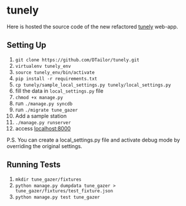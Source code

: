 tunely
======

Here is hosted the source code of the new refactored [tunely](http://tunely.co) web-app. 

Setting Up
---

1.   `git clone https://github.com/DTailor/tunely.git`
2.   `virtualenv tunely_env`
3.   `source tunely_env/bin/activate`
4.   `pip install -r requirements.txt`
5.   `cp tunely/sample_local_settings.py tunely/local_settings.py`
5.   fill the data in `local_settings.py` file
6.   `chmod +x manage.py`
7.   run `./manage.py syncdb`
8.   run `./migrate tune_gazer`
9.  Add a sample station
10.  `./manage.py runserver`
11.  access [localhost:8000](localhost:8000)

P.S. You can create a local_settings.py file and activate debug mode by overriding the original settings.



Running Tests
---

1.   `mkdir tune_gazer/fixtures`
2.   `python manage.py dumpdata tune_gazer > tune_gazer/fixtures/test_fixture.json`
3.   `python manage.py test tune_gazer`
